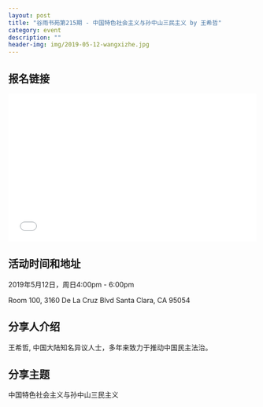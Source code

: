 ```yaml
---
layout: post
title: "谷雨书苑第215期 - 中国特色社会主义与孙中山三民主义 by 王希哲"
category: event
description: ""
header-img: img/2019-05-12-wangxizhe.jpg
---
```


## 报名链接
<div style="width:100%; text-align:left;" ><iframe src="//eventbrite.com/tickets-external?eid=61280353186&ref=etckt" frameborder="0" height="300" width="100%" vspace="0" hspace="0" marginheight="5" marginwidth="5" scrolling="auto" allowtransparency="true"></iframe></div>

## 活动时间和地址
2019年5月12日，周日4:00pm - 6:00pm

Room 100, 3160 De La Cruz Blvd Santa Clara, CA 95054


## 分享人介绍
王希哲,  中国大陆知名异议人士，多年来致力于推动中国民主法治。


## 分享主题
中国特色社会主义与孙中山三民主义
